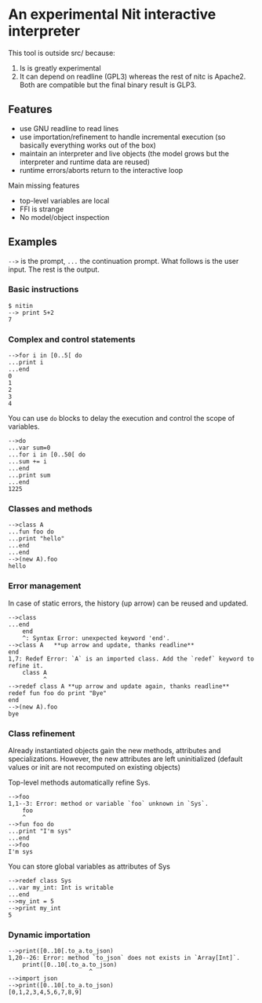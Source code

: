 # An experimental Nit interactive interpreter

This tool is outside src/ because:

1. Is is greatly experimental
2. It can depend on readline (GPL3) whereas the rest of nitc is Apache2.
   Both are compatible but the final binary result is GLP3.

## Features

* use GNU readline to read lines
* use importation/refinement to handle incremental execution (so basically everything works out of the box)
* maintain an interpreter and live objects (the model grows but the interpreter and runtime data are reused)
* runtime errors/aborts return to the interactive loop

Main missing features

* top-level variables are local
* FFI is strange
* No model/object inspection

## Examples

`-->` is the prompt, `...` the continuation prompt. What follows is the user input.
The rest is the output.

### Basic instructions

~~~raw
$ nitin
--> print 5+2
7
~~~

### Complex and control statements

~~~raw
-->for i in [0..5[ do
...print i
...end
0
1
2
3
4
~~~

You can use `do` blocks to delay the execution and control the scope of variables.

~~~raw
-->do
...var sum=0
...for i in [0..50[ do
...sum += i
...end
...print sum
...end
1225
~~~

### Classes and methods

~~~raw
-->class A
...fun foo do
...print "hello"
...end
...end
-->(new A).foo
hello
~~~

### Error management

In case of static errors, the history (up arrow) can be reused and updated.

~~~raw
-->class
...end
	end
	^: Syntax Error: unexpected keyword 'end'.
-->class A   **up arrow and update, thanks readline**
end
1,7: Redef Error: `A` is an imported class. Add the `redef` keyword to refine it.
	class A
	      ^
-->redef class A **up arrow and update again, thanks readline**
redef fun foo do print "Bye"
end
-->(new A).foo
bye
~~~

### Class refinement

Already instantiated objects gain the new methods, attributes and specializations.
However, the new attributes are left uninitialized (default values or init are not recomputed on existing objects)

Top-level methods automatically refine Sys.

~~~raw
-->foo
1,1--3: Error: method or variable `foo` unknown in `Sys`.
	foo
	^
-->fun foo do
...print "I'm sys"
...end
-->foo
I'm sys
~~~

You can store global variables as attributes of Sys

~~~raw
-->redef class Sys
...var my_int: Int is writable
...end
-->my_int = 5
-->print my_int
5
~~~

### Dynamic importation

~~~
-->print([0..10[.to_a.to_json)
1,20--26: Error: method `to_json` does not exists in `Array[Int]`.
	print([0..10[.to_a.to_json)
	                   ^
-->import json
-->print([0..10[.to_a.to_json)
[0,1,2,3,4,5,6,7,8,9]
~~~
